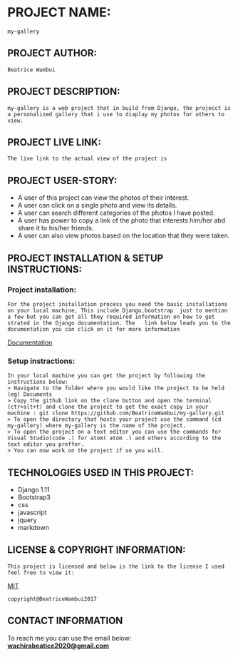 # PROJECT NAME:
    my-gallery

## PROJECT AUTHOR:
    Beatrice Wambui

## PROJECT DESCRIPTION:
    my-gallery is a web project that in build from Django, the projecct is a personalized gallery that i use to diaplay my photos for others to view.

## PROJECT LIVE LINK:
    The live link to the actual view of the project is 

## PROJECT USER-STORY:
* A user of this project can view the photos of their interest.
* A user can click on a single photo and view its details.
* A user can search different categories of the photos I have posted.
* A user has power to copy a link of the photo that interests him/her abd share it to his/her friends.
* A user can also view photos based on the location that they were taken.

## PROJECT INSTALLATION & SETUP INSTRUCTIONS:
### Project installation:
    For the project installation process you need the basic installations on your local machine, This include Django,bootstrap  just to mention a few but you can get all they required information on how to get strated in the Django documentation. The   link below leads you to the documentation you can click on it for more information
 <a href="https://docs.djangoproject.com/en/ 2.2/"> Documentation </a>
    
### Setup instractions:
    In your local machine you can get the project by following the instructions below:
    > Navigate to the folder where you would like the project to be held (eg) Documents
    > Copy the github link on the clone button and open the terminal (ctr+alt+t) and clone the project to get the exact copy in your machine : git clone https://github.com/BeatriceWambui/my-gallery.git
    > To open the directory that hosts your project use the command (cd my-gallery) where my-gallery is the name of the project.
    > To open the project on a text editor you can use the commands for Visual Studio(code .) for atom( atom .) and others according to the text editor you preffer.
    > You can now work on the project if so you will. 

## TECHNOLOGIES USED IN THIS PROJECT:
* Django 1.11
* Bootstrap3
* css
* javascript
* jquery
* markdown

## LICENSE & COPYRIGHT INFORMATION:
    This project is licensed and below is the link to the license I used feel free to view it:
<a href="https://github.com/BeatriceWambui/my-gallery/blob/master/LICENSE">MIT</a>

    copyright@BeatriceWambui2017

## CONTACT INFORMATION
 To reach me you can use the email below:
**wachirabeatice2020@gmail.com** 


